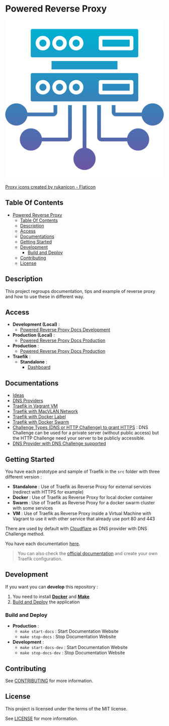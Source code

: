 # Powered Reverse Proxy

![Icon](./icon.png)

[Proxy icons created by rukanicon - Flaticon](https://www.flaticon.com/free-icons/proxy)

## Table Of Contents

- [Powered Reverse Proxy](#powered-reverse-proxy)
  - [Table Of Contents](#table-of-contents)
  - [Description](#description)
  - [Access](#access)
  - [Documentations](#documentations)
  - [Getting Started](#getting-started)
  - [Development](#development)
    - [Build and Deploy](#build-and-deploy)
  - [Contributing](#contributing)
  - [License](#license)

## Description

This project regroups documentation, tips and example of reverse proxy and how to use these in different way.

## Access

- **Development (Local)** :
  - [Powered Reverse Proxy Docs Development](http://localhost:6007)
- **Production (Local)** :
  - [Powered Reverse Proxy Docs Production](http://localhost:6007)
- **Production** :
  - [Powered Reverse Proxy Docs Production](https://proginfra.gitlab.io/powered_reverse_proxy)
- **Traefik** :
  - **Standalone** :
    - [Dashboard](http://proxy.local.gd)

## Documentations

- [Ideas](./docs/ideas.md)
- [DNS Providers](./docs/providers.md)
- [Traefik in Vagrant VM](./docs/vagrant.md)
- [Traefik with MacVLAN Network](./docs/macvlan.md)
- [Traefik with Docker Label](./docs/docker.md)
- [Traefik with Docker Swarm](./docs/swarm.md)
- [Challenge Types (DNS or HTTP Challenge) to grant HTTPS](https://letsencrypt.org/docs/challenge-types/) : DNS Challenge can be used for a private server (without public access) but the HTTP Challenge need your server to be publicly accessible.
- [DNS Provider with DNS Challenge supported](https://doc.traefik.io/traefik/https/acme/#providers)

## Getting Started

You have each prototype and sample of Traefik in the `src` folder with three different version :

- **Standalone** : Use of Traefik as Reverse Proxy for external services (redirect with HTTPS for example)
- **Docker** : Use of Traefik as Reverse Proxy for local docker container
- **Swarm** : Use of Traefik as Reverse Proxy for a docker swarm cluster with some services
- **VM** : Use of Traefik as Reverse Proxy inside a Virtual Machine with Vagrant to use it with other service that already use port 80 and 443

There are used by default with [Cloudflare](https://www.cloudflare.com/) as DNS provider with DNS Challenge method.

You have each documentation [here](#documentations).

> You can also check the [official documentation](https://doc.traefik.io/traefik/) and create your own Traefik configuration.

## Development

If you want you can **develop** this repository :

1) You need to install **[Docker](https://docs.docker.com/get-docker/)** and **[Make](https://progdevlab.gitlab.io/dyntools/#/docs/global/makefile)**
2) [Build and Deploy](#build-and-deploy) the application

### Build and Deploy

- **Production** :
  - `make start-docs` : Start Documentation Website
  - `make stop-docs` : Stop Documentation Website
- **Development** :
  - `make start-docs-dev` : Start Documentation Website
  - `make stop-docs-dev` : Stop Documentation Website

## Contributing

See [CONTRIBUTING](./CONTRIBUTING.md) for more information.

## License

This project is licensed under the terms of the MIT license.

See [LICENSE](./LICENSE.md) for more information.
